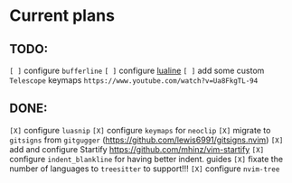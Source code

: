 # Current plans

## TODO:
`[ ]` configure `bufferline`
`[ ]` configure [lualine](https://github.com/nvim-lualine/lualine.nvim)
`[ ]` add some custom `Telescope` keymaps `https://www.youtube.com/watch?v=Ua8FkgTL-94`

## DONE:
`[X]` configure `luasnip`
`[X]` configure `keymaps` for `neoclip`
`[X]` migrate to `gitsigns` from `gitgugger` (https://github.com/lewis6991/gitsigns.nvim)
`[X]` add and configure Startify https://github.com/mhinz/vim-startify
`[X]` configure `indent_blankline` for having better indent. guides
`[X]` fixate the number of languages to `treesitter` to support!!!
`[X]` configure `nvim-tree`
